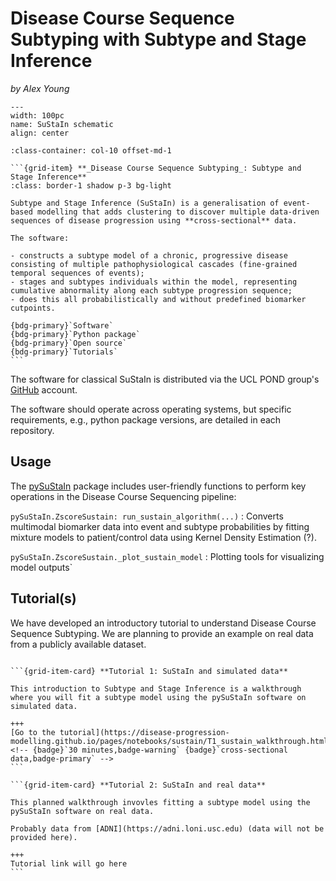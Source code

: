 # Disease Course Sequence Subtyping with Subtype and Stage Inference
_by Alex Young_

```{figure} ../../../_static/img/sustain.png
---
width: 100pc
name: SuStaIn schematic
align: center
```


````{grid} 1 1 1 1
:class-container: col-10 offset-md-1

```{grid-item} **_Disease Course Sequence Subtyping_: Subtype and Stage Inference**
:class: border-1 shadow p-3 bg-light

Subtype and Stage Inference (SuStaIn) is a generalisation of event-based modelling that adds clustering to discover multiple data-driven sequences of disease progression using **cross-sectional** data.

The software:

- constructs a subtype model of a chronic, progressive disease consisting of multiple pathophysiological cascades (fine-grained temporal sequences of events);
- stages and subtypes individuals within the model, representing cumulative abnormality along each subtype progression sequence;
- does this all probabilistically and without predefined biomarker cutpoints.

{bdg-primary}`Software`
{bdg-primary}`Python package`
{bdg-primary}`Open source`
{bdg-primary}`Tutorials`
```
````

The software for classical SuStaIn is distributed via the UCL POND group's [GitHub](https://github.com/ucl-pond) account.

The software should operate across operating systems, but specific requirements, e.g., python package versions, are detailed in each repository.

## **Usage**

The [pySuStaIn](https://github.com/ucl-pond/pySuStaIn) package includes user-friendly functions to perform key operations in the Disease Course Sequencing pipeline:

`pySuStaIn.ZscoreSustain: run_sustain_algorithm(...)`
: Converts multimodal biomarker data into event and subtype probabilities by fitting mixture models to patient/control data using Kernel Density Estimation (?).

`pySuStaIn.ZscoreSustain._plot_sustain_model`
: Plotting tools for visualizing model outputs`

## **Tutorial(s)**

We have developed an introductory tutorial to understand Disease Course Sequence Subtyping. We are planning to provide an example on real data from a publicly available dataset.

````{grid}

```{grid-item-card} **Tutorial 1: SuStaIn and simulated data**

This introduction to Subtype and Stage Inference is a walkthrough where you will fit a subtype model using the pySuStaIn software on simulated data.

+++
[Go to the tutorial](https://disease-progression-modelling.github.io/pages/notebooks/sustain/T1_sustain_walkthrough.html)
<!-- {badge}`30 minutes,badge-warning` {badge}`cross-sectional data,badge-primary` -->
```

```{grid-item-card} **Tutorial 2: SuStaIn and real data**

This planned walkthrough invovles fitting a subtype model using the pySuStaIn software on real data. 

Probably data from [ADNI](https://adni.loni.usc.edu) (data will not be provided here).

+++
Tutorial link will go here
```

````
